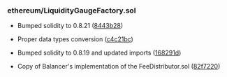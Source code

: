 ### ethereum/LiquidityGaugeFactory.sol
- Bumped solidity to 0.8.21 ([8443b28](https://github.com/silo-finance/silo-contracts-v2/commit/8443b286829f2bdba9181e5a764dd25a7906db13))

- Proper data types conversion ([c4c21bc](https://github.com/silo-finance/silo-contracts-v2/pull/65/commits/c4c21bc85f1443f68f10e4d8bd49f2554dce3bd1))

- Bumped solidity to 0.8.19 and updated imports ([168291d](https://github.com/silo-finance/silo-contracts-v2/pull/65/commits/168291de696c828ca581e7a07858668e025ac621))

- Copy of Balancer's implementation of the FeeDistributor.sol ([82f7220](https://github.com/silo-finance/silo-contracts-v2/pull/65/commits/82f7220668bfd3e0965ddc9fbc9baa824c43f82a))
